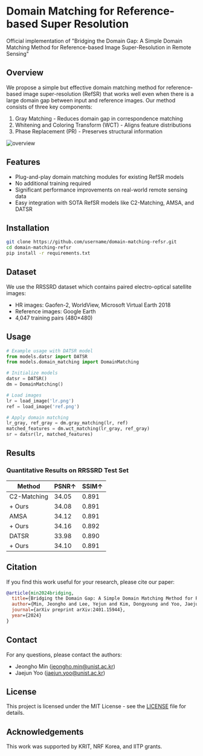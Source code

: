 # Domain Matching for Reference-based Super Resolution

Official implementation of "Bridging the Domain Gap: A Simple Domain Matching Method for Reference-based Image Super-Resolution in Remote Sensing"

## Overview
We propose a simple but effective domain matching method for reference-based image super-resolution (RefSR) that works well even when there is a large domain gap between input and reference images. Our method consists of three key components:

1. Gray Matching - Reduces domain gap in correspondence matching
2. Whitening and Coloring Transform (WCT) - Aligns feature distributions 
3. Phase Replacement (PR) - Preserves structural information

![overview](assets/overview.png)

## Features
- Plug-and-play domain matching modules for existing RefSR models
- No additional training required
- Significant performance improvements on real-world remote sensing data
- Easy integration with SOTA RefSR models like C2-Matching, AMSA, and DATSR

## Installation

```bash
git clone https://github.com/username/domain-matching-refsr.git
cd domain-matching-refsr
pip install -r requirements.txt
```

## Dataset
We use the RRSSRD dataset which contains paired electro-optical satellite images:
- HR images: Gaofen-2, WorldView, Microsoft Virtual Earth 2018
- Reference images: Google Earth
- 4,047 training pairs (480×480)

## Usage

```python
# Example usage with DATSR model
from models.datsr import DATSR
from models.domain_matching import DomainMatching

# Initialize models
datsr = DATSR()
dm = DomainMatching()

# Load images
lr = load_image('lr.png')
ref = load_image('ref.png')

# Apply domain matching
lr_gray, ref_gray = dm.gray_matching(lr, ref)
matched_features = dm.wct_matching(lr_gray, ref_gray)
sr = datsr(lr, matched_features)
```

## Results

### Quantitative Results on RRSSRD Test Set
| Method | PSNR↑ | SSIM↑ |
|--------|--------|--------|
| C2-Matching | 34.05 | 0.891 |
| + Ours | 34.08 | 0.891 |
| AMSA | 34.12 | 0.891 | 
| + Ours | 34.16 | 0.892 |
| DATSR | 33.98 | 0.890 |
| + Ours | 34.10 | 0.891 |

## Citation
If you find this work useful for your research, please cite our paper:
```bibtex
@article{min2024bridging,
  title={Bridging the Domain Gap: A Simple Domain Matching Method for Reference-based Image Super-Resolution in Remote Sensing},
  author={Min, Jeongho and Lee, Yejun and Kim, Dongyoung and Yoo, Jaejun},
  journal={arXiv preprint arXiv:2401.15944},
  year={2024}
}
```

## Contact
For any questions, please contact the authors:
- Jeongho Min (jeongho.min@unist.ac.kr)
- Jaejun Yoo (jaejun.yoo@unist.ac.kr)

## License
This project is licensed under the MIT License - see the [LICENSE](LICENSE) file for details.

## Acknowledgements
This work was supported by KRIT, NRF Korea, and IITP grants.
